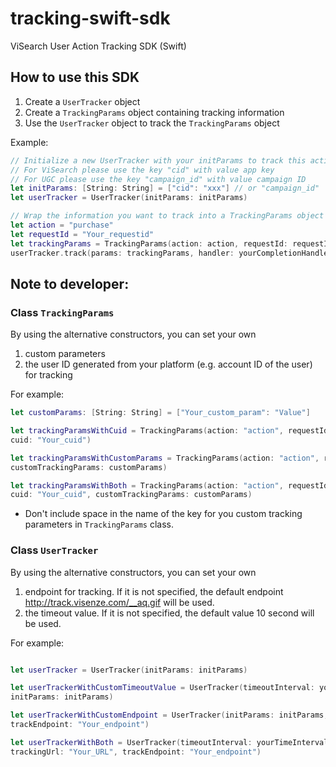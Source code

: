 # tracking-swift-sdk
ViSearch User Action Tracking SDK (Swift)

## How to use this SDK
1. Create a `UserTracker` object
2. Create a `TrackingParams` object containing tracking information
3. Use the `UserTracker` object to track the `TrackingParams` object

Example:
```swift
// Initialize a new UserTracker with your initParams to track this action
// For ViSearch please use the key "cid" with value app key
// For UGC please use the key "campaign_id" with value campaign ID
let initParams: [String: String] = ["cid": "xxx"] // or "campaign_id"
let userTracker = UserTracker(initParams: initParams)

// Wrap the information you want to track into a TrackingParams object
let action = "purchase"
let requestId = "Your_requestid"
let trackingParams = TrackingParams(action: action, requestId: requestId)
userTracker.track(params: trackingParams, handler: yourCompletionHandler)

```

## Note to developer:

### Class `TrackingParams`
By using the alternative constructors, you can set your own
1. custom parameters
2. the user ID generated from your platform
(e.g. account ID of the user) for tracking

For example:
```swift
let customParams: [String: String] = ["Your_custom_param": "Value"]

let trackingParamsWithCuid = TrackingParams(action: "action", requestId: "Your_request_id",
cuid: "Your_cuid")  

let trackingParamsWithCustomParams = TrackingParams(action: "action", requestId: "Your_request_id",
customTrackingParams: customParams)

let trackingParamsWithBoth = TrackingParams(action: "action", requestId: "Your_request_id",
cuid: "Your_cuid", customTrackingParams: customParams)
```
- Don't include space in the name of the key for you custom tracking parameters in `TrackingParams` class.

### Class `UserTracker`
By using the alternative constructors, you can set your own
1. endpoint for tracking. If it is not specified, the default endpoint http://track.visenze.com/__aq.gif will be used.
2. the timeout value. If it is not specified, the default value 10 second will be used.

For example:
```swift

let userTracker = UserTracker(initParams: initParams)

let userTrackerWithCustomTimeoutValue = UserTracker(timeoutInterval: yourTimeInterval,
initParams: initParams)

let userTrackerWithCustomEndpoint = UserTracker(initParams: initParams, trackingUrl: "Your_URL",
trackEndpoint: "Your_endpoint")

let userTrackerWithBoth = UserTracker(timeoutInterval: yourTimeInterval, initParams: initParams,
trackingUrl: "Your_URL", trackEndpoint: "Your_endpoint")
```
